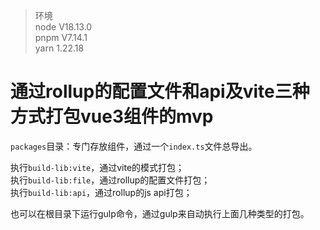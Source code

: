 > 环境\
> node V18.13.0\
> pnpm V7.14.1\
> yarn 1.22.18

# 通过rollup的配置文件和api及vite三种方式打包vue3组件的mvp

`packages`目录：专门存放组件，通过一个`index.ts`文件总导出。

执行`build-lib:vite`，通过vite的模式打包；\
执行`build-lib:file`，通过rollup的配置文件打包；\
执行`build-lib:api`，通过rollup的js api打包；

也可以在根目录下运行gulp命令，通过gulp来自动执行上面几种类型的打包。

